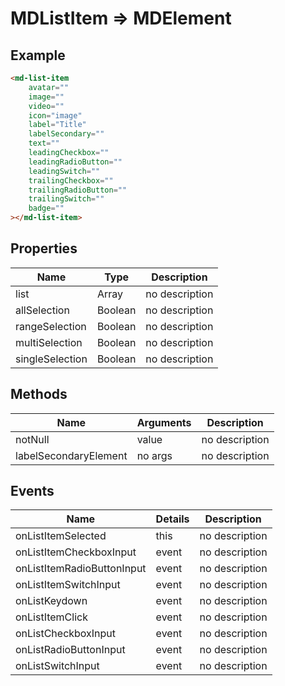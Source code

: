 # MDListItem => MDElement

## Example
```html
<md-list-item
    avatar=""
    image=""
    video=""
    icon="image"
    label="Title"
    labelSecondary=""
    text=""
    leadingCheckbox=""
    leadingRadioButton=""
    leadingSwitch=""
    trailingCheckbox=""
    trailingRadioButton=""
    trailingSwitch=""
    badge=""
></md-list-item>
```

## Properties
Name | Type | Description
--- | --- | ---
list | Array | no description
allSelection | Boolean | no description
rangeSelection | Boolean | no description
multiSelection | Boolean | no description
singleSelection | Boolean | no description

## Methods
Name | Arguments | Description
--- | --- | ---
notNull | value | no description
labelSecondaryElement | no args | no description

## Events
Name | Details | Description
--- | --- | ---
onListItemSelected | this | no description
onListItemCheckboxInput | event | no description
onListItemRadioButtonInput | event | no description
onListItemSwitchInput | event | no description
onListKeydown | event | no description
onListItemClick | event | no description
onListCheckboxInput | event | no description
onListRadioButtonInput | event | no description
onListSwitchInput | event | no description

